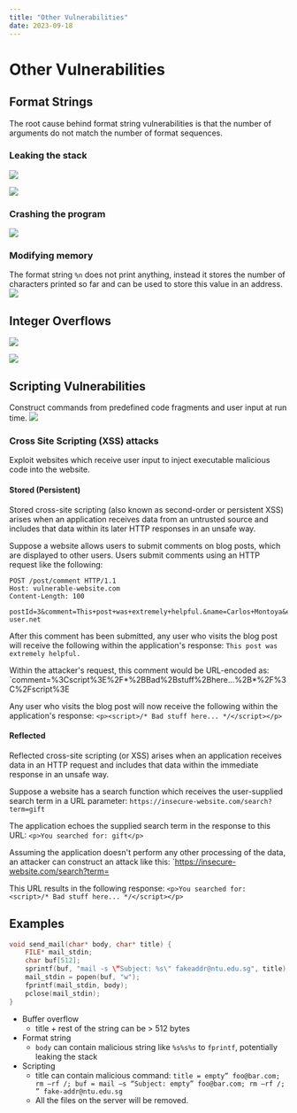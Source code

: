```yaml
---
title: "Other Vulnerabilities"
date: 2023-09-18
---
```

# Other Vulnerabilities
## Format Strings
The root cause behind format string vulnerabilities is that the number of arguments do not match the number of format sequences.
### Leaking the stack
![](Pics/Pasted%20image%2020230918101352.png)

![](Pics/Pasted%20image%2020230922224126.png)
### Crashing the program
![](Pics/Pasted%20image%2020230918101437.png)
### Modifying memory 
The format string `%n` does not print anything, instead it stores the number of characters printed so far and can be used to store this value in an address.
![](Pics/Pasted%20image%2020230918101506.png)
## Integer Overflows
![](Pics/Pasted%20image%2020230918103559.png)

![](Pics/Pasted%20image%2020230918103527.png)
## Scripting Vulnerabilities
Construct commands from predefined code fragments and user input at run time.
![](Pics/Pasted%20image%2020230918103805.png)
### Cross Site Scripting (XSS) attacks
Exploit websites which receive user input to inject executable malicious code into the website. 
#### Stored (Persistent)
Stored cross-site scripting (also known as second-order or persistent XSS) arises when an application receives data from an untrusted source and includes that data within its later HTTP responses in an unsafe way.

Suppose a website allows users to submit comments on blog posts, which are displayed to other users. Users submit comments using an HTTP request like the following:
```
POST /post/comment HTTP/1.1
Host: vulnerable-website.com
Content-Length: 100

postId=3&comment=This+post+was+extremely+helpful.&name=Carlos+Montoya&email=carlos%40normal-user.net
```

After this comment has been submitted, any user who visits the blog post will receive the following within the application's response: `This post was extremely helpful.`

Within the attacker's request, this comment would be URL-encoded as:
`comment=%3Cscript%3E%2F*%2BBad%2Bstuff%2Bhere...%2B*%2F%3C%2Fscript%3E

Any user who visits the blog post will now receive the following within the application's response:
`<p><script>/* Bad stuff here... */</script></p>`
#### Reflected
Reflected cross-site scripting (or XSS) arises when an application receives data in an HTTP request and includes that data within the immediate response in an unsafe way.

Suppose a website has a search function which receives the user-supplied search term in a URL parameter: `https://insecure-website.com/search?term=gift`

The application echoes the supplied search term in the response to this URL:
`<p>You searched for: gift</p>`

Assuming the application doesn't perform any other processing of the data, an attacker can construct an attack like this:
`https://insecure-website.com/search?term=<script>/*+Bad+stuff+here...+*/</script>

This URL results in the following response:
`<p>You searched for: <script>/* Bad stuff here... */</script></p>`
## Examples
```c
void send_mail(char* body, char* title) {  
	FILE* mail_stdin;  
	char buf[512];  
	sprintf(buf, "mail -s \“Subject: %s\" fakeaddr@ntu.edu.sg", title);  
	mail_stdin = popen(buf, "w");  
	fprintf(mail_stdin, body);  
	pclose(mail_stdin);  
}
```
- Buffer overflow
	- title + rest of the string can be > 512 bytes
- Format string
	- `body` can contain malicious string like `%s%s%s` to `fprintf`, potentially leaking the stack
- Scripting
	- title can contain malicious command: `title = empty” foo@bar.com; rm –rf /; buf = mail –s “Subject: empty” foo@bar.com; rm –rf /; ” fake-addr@ntu.edu.sg`
	-  All the files on the server will be removed.